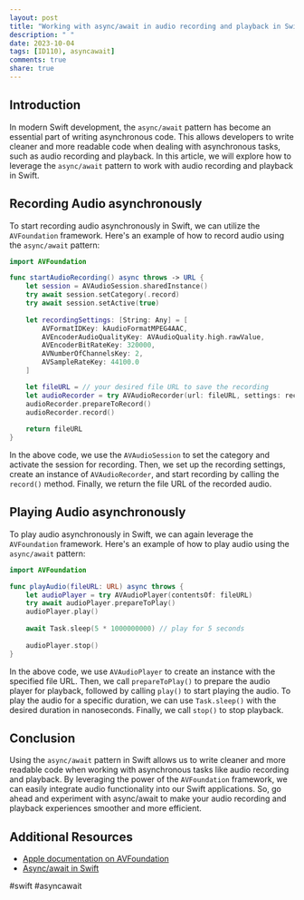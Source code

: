 ```yaml
---
layout: post
title: "Working with async/await in audio recording and playback in Swift"
description: " "
date: 2023-10-04
tags: [ID110), asyncawait]
comments: true
share: true
---
```


## Introduction
In modern Swift development, the `async/await` pattern has become an essential part of writing asynchronous code. This allows developers to write cleaner and more readable code when dealing with asynchronous tasks, such as audio recording and playback. In this article, we will explore how to leverage the `async/await` pattern to work with audio recording and playback in Swift.

## Recording Audio asynchronously
To start recording audio asynchronously in Swift, we can utilize the `AVFoundation` framework. Here's an example of how to record audio using the `async/await` pattern:

```swift
import AVFoundation

func startAudioRecording() async throws -> URL {
    let session = AVAudioSession.sharedInstance()
    try await session.setCategory(.record)
    try await session.setActive(true)
    
    let recordingSettings: [String: Any] = [
        AVFormatIDKey: kAudioFormatMPEG4AAC,
        AVEncoderAudioQualityKey: AVAudioQuality.high.rawValue,
        AVEncoderBitRateKey: 320000,
        AVNumberOfChannelsKey: 2,
        AVSampleRateKey: 44100.0
    ]

    let fileURL = // your desired file URL to save the recording
    let audioRecorder = try AVAudioRecorder(url: fileURL, settings: recordingSettings)
    audioRecorder.prepareToRecord()
    audioRecorder.record()
    
    return fileURL
}
```
In the above code, we use the `AVAudioSession` to set the category and activate the session for recording. Then, we set up the recording settings, create an instance of `AVAudioRecorder`, and start recording by calling the `record()` method. Finally, we return the file URL of the recorded audio.

## Playing Audio asynchronously
To play audio asynchronously in Swift, we can again leverage the `AVFoundation` framework. Here's an example of how to play audio using the `async/await` pattern:

```swift
import AVFoundation

func playAudio(fileURL: URL) async throws {
    let audioPlayer = try AVAudioPlayer(contentsOf: fileURL)
    try await audioPlayer.prepareToPlay()
    audioPlayer.play()
    
    await Task.sleep(5 * 1000000000) // play for 5 seconds
    
    audioPlayer.stop()
}
```

In the above code, we use `AVAudioPlayer` to create an instance with the specified file URL. Then, we call `prepareToPlay()` to prepare the audio player for playback, followed by calling `play()` to start playing the audio. To play the audio for a specific duration, we can use `Task.sleep()` with the desired duration in nanoseconds. Finally, we call `stop()` to stop playback.

## Conclusion
Using the `async/await` pattern in Swift allows us to write cleaner and more readable code when working with asynchronous tasks like audio recording and playback. By leveraging the power of the `AVFoundation` framework, we can easily integrate audio functionality into our Swift applications. So, go ahead and experiment with async/await to make your audio recording and playback experiences smoother and more efficient.

## Additional Resources
- [Apple documentation on AVFoundation](https://developer.apple.com/documentation/avfoundation)
- [Async/await in Swift](https://docs.swift.org/swift-book/LanguageGuide/Concurrency.html#ID110)

#swift #asyncawait